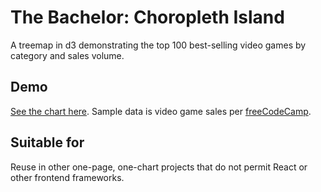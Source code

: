 # The Bachelor: Choropleth Island
A treemap in d3 demonstrating the top 100 best-selling video games by category and sales volume.

## Demo
[See the chart here](https://matthieupierce.github.io/treemap-wii-map). Sample data is video game sales per [freeCodeCamp](https://cdn.freecodecamp.org/testable-projects-fcc/data/tree_map/video-game-sales-data.json).

## Suitable for
Reuse in other one-page, one-chart projects that do not permit React or other frontend frameworks.

